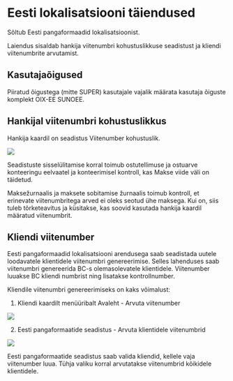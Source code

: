 # Eesti lokalisatsiooni täiendused

Sõltub Eesti pangaformaadid lokalisatsioonist.

Laiendus sisaldab hankija viitenumbri kohustuslikkuse seadistust ja kliendi viitenumbrite arvutamist.

## Kasutajaõigused

Piiratud õigustega (mitte SUPER) kasutajale vajalik määrata kasutaja õiguste komplekt OIX-EE SUNOEE.

## Hankijal viitenumbri kohustuslikkus

Hankija kaardil on seadistus Viitenumber kohustuslik.

![][1]

Seadistuste sisselülitamise korral toimub ostutellimuse ja ostuarve konteeringu eelvaatel ja konteerimisel kontroll, kas Makse viide väli on täidetud.

Maksežurnaalis ja maksete sobitamise žurnaalis toimub kontroll, et erinevate viitenumbritega arved ei oleks seotud ühe maksega. Kui on, siis tuleb tõrketeavitus ja küsitakse, kas soovid kasutada hankija kaardil määratud viitenumbrit.

## Kliendi viitenumber

Eesti pangaformaadid lokalisatsiooni arendusega saab seadistada uutele loodavatele klientidele viitenumbri genereerimise. Selles lahenduses saab viitenumbri genereerida BC-s olemasolevatele klientidele. Viitenumber luuakse BC kliendi numbrist ning lisatakse kontrollnumber.

Kliendile viitenumbri genereerimiseks on kaks võimalust:

1.  Kliendi kaardilt menüüribalt Avaleht - Arvuta viitenumber

![][2]

2.  Eesti pangaformaatide seadistus - Arvuta klientidele viitenumbrid

![][3]

Eesti pangaformaatide seadistus saab valida kliendid, kellele vaja viitenumber luua. Tühja valiku korral arvutatakse viitenumbrid kõikidele klientidele.

  [1]: ./media/image1ee.png
  [2]: ./media/image2ee.png
  [3]: ./media/image3ee.png
